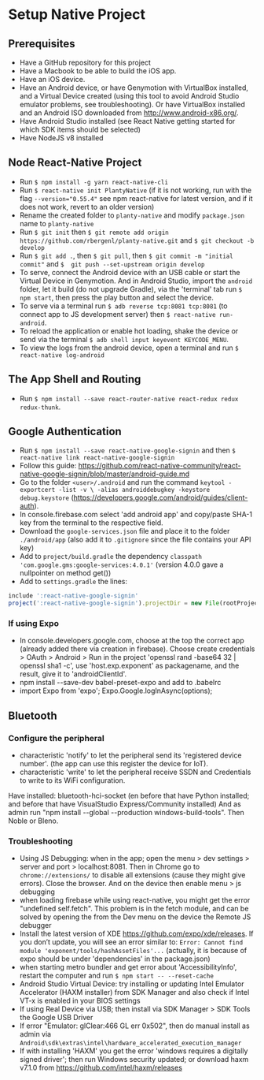 # Setup Native Project

## Prerequisites
- Have a GitHub repository for this project
- Have a Macbook to be able to build the iOS app.
- Have an iOS device.
- Have an Android device, or have Genymotion with VirtualBox installed, and a Virtual Device created (using this tool to avoid Android Studio emulator problems, see troubleshooting). Or have VirtualBox installed and an Android ISO downloaded from http://www.android-x86.org/.
- Have Android Studio installed (see React Native getting started for which SDK items should be selected)
- Have NodeJS v8 installed

## Node React-Native Project
- Run `$ npm install -g yarn react-native-cli`
- Run `$ react-native init PlantyNative` (if it is not working, run with the flag `--version="0.55.4"` see npm react-native for latest version, and if it does not work, revert to an older version)
- Rename the created folder to `planty-native` and modify `package.json` name to `planty-native`
- Run `$ git init` then `$ git remote add origin https://github.com/rbergenl/planty-native.git` and `$ git checkout -b develop`
- Run `$ git add .`, then `$ git pull`, then `$ git commit -m "initial commit"` and `$  git push --set-upstream origin develop`
- To serve, connect the Android device with an USB cable or start the Virtual Device in Genymotion. And in Android Studio, import the `android` folder, let it build (do not upgrade Gradle), via the 'terminal' tab run `$ npm start`, then press the play button and select the device.
- To serve via a terminal run `$ adb reverse tcp:8081 tcp:8081` (to connect app to JS development server) then `$ react-native run-android`.
- To reload the application or enable hot loading, shake the device or send via the terminal `$ adb shell input keyevent KEYCODE_MENU`.
- To view the logs from the android device, open a terminal and run `$ react-native log-android`

## The App Shell and Routing
- Run `$ npm install --save react-router-native react-redux redux redux-thunk`.


## Google Authentication
- Run `$ npm install --save react-native-google-signin` and then `$ react-native link react-native-google-signin`
- Follow this guide: https://github.com/react-native-community/react-native-google-signin/blob/master/android-guide.md
- Go to the folder `<user>/.android` and run the command `keytool -exportcert -list -v \ -alias androiddebugkey -keystore debug.keystore` (https://developers.google.com/android/guides/client-auth).
- In console.firebase.com select 'add android app' and copy/paste SHA-1 key from the terminal to the respective field.
- Download the `google-services.json` file and place it to the folder `./android/app` (also add it to `.gitignore` since the file contains your API key)
- Add to `project/build.gradle` the dependency `classpath 'com.google.gms:google-services:4.0.1'` (version 4.0.0 gave a nullpointer on method get())
- Add to `settings.gradle` the lines:
```javascript
include ':react-native-google-signin'
project(':react-native-google-signin').projectDir = new File(rootProject.projectDir, '../node_modules/react-native-google-signin/android')
```

### If using Expo
- In console.developers.google.com, choose at the top the correct app (already added there via creation in firebase). Choose create credentials > OAuth > Android > Run in the project 'openssl rand -base64 32 | openssl sha1 -c', use 'host.exp.exponent' as packagename, and the result, give it to 'androidClientId'.
- npm install --save-dev babel-preset-expo and add to .babelrc
- import Expo from 'expo'; Expo.Google.logInAsync(options);

## Bluetooth

### Configure the peripheral
- characteristic 'notify' to let the peripheral send its 'registered device number'. (the app can use this register the device for IoT).
- characteristic 'write' to let the peripheral receive SSDN and Credentials to write to its WiFi configuration.

Have installed: bluetooth-hci-socket
(en before that have Python installed;
and before that have VisualStudio Express/Community installed)
And as admin run "npm install --global --production windows-build-tools".
Then Noble or Bleno.

### Troubleshooting
- Using JS Debugging: when in the app; open the menu > dev settings > server and port > localhost:8081. Then in Chrome go to `chrome://extensions/` to disable all extensions (cause they might give errors). Close the browser. And on the device then enable menu > js debugging
- when loading firebase while using react-native, you might get the error "undefined self.fetch". This problem is in the fetch module, and can be solved by opening the from the Dev menu on the device the Remote JS debugger
- Install the latest version of XDE https://github.com/expo/xde/releases. If you don’t update, you will see an error similar to: `Error: Cannot find module 'exponent/tools/hashAssetFiles'...` (actually, it is because of expo should be under 'dependencies' in the package.json)
- when starting metro bundler and get error about 'AccessibilityInfo', restart the computer and run `$ npm start -- --reset-cache`
- Android Studio Virtual Device: try installing or updating Intel Emulator Accelerator (HAXM installer) from SDK Manager and also check if Intel VT-x is enabled in your BIOS settings
- If using Real Device via USB; then install via SDK Manager > SDK Tools the Google USB Driver
- If error "Emulator: glClear:466 GL err 0x502", then do manual install as admin via `Android\sdk\extras\intel\hardware_accelerated_execution_manager`
- If with installing 'HAXM' you get the error 'windows requires a digitally signed driver'; then run Windows security updated; or download haxm v7.1.0 from https://github.com/intel/haxm/releases
